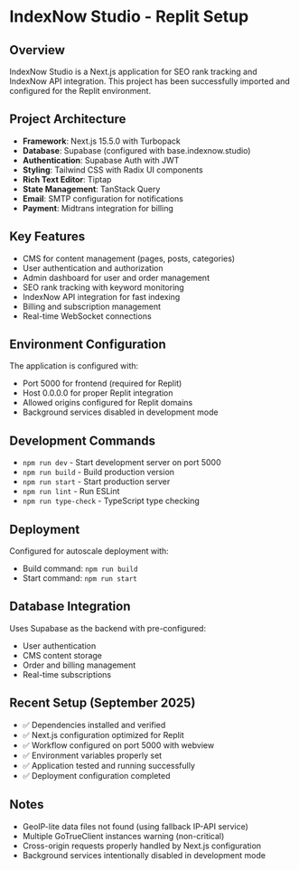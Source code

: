 # IndexNow Studio - Replit Setup

## Overview
IndexNow Studio is a Next.js application for SEO rank tracking and IndexNow API integration. This project has been successfully imported and configured for the Replit environment.

## Project Architecture
- **Framework**: Next.js 15.5.0 with Turbopack
- **Database**: Supabase (configured with base.indexnow.studio)
- **Authentication**: Supabase Auth with JWT
- **Styling**: Tailwind CSS with Radix UI components
- **Rich Text Editor**: Tiptap
- **State Management**: TanStack Query
- **Email**: SMTP configuration for notifications
- **Payment**: Midtrans integration for billing

## Key Features
- CMS for content management (pages, posts, categories)
- User authentication and authorization
- Admin dashboard for user and order management
- SEO rank tracking with keyword monitoring
- IndexNow API integration for fast indexing
- Billing and subscription management
- Real-time WebSocket connections

## Environment Configuration
The application is configured with:
- Port 5000 for frontend (required for Replit)
- Host 0.0.0.0 for proper Replit integration
- Allowed origins configured for Replit domains
- Background services disabled in development mode

## Development Commands
- `npm run dev` - Start development server on port 5000
- `npm run build` - Build production version
- `npm run start` - Start production server
- `npm run lint` - Run ESLint
- `npm run type-check` - TypeScript type checking

## Deployment
Configured for autoscale deployment with:
- Build command: `npm run build`
- Start command: `npm run start`

## Database Integration
Uses Supabase as the backend with pre-configured:
- User authentication
- CMS content storage
- Order and billing management
- Real-time subscriptions

## Recent Setup (September 2025)
- ✅ Dependencies installed and verified
- ✅ Next.js configuration optimized for Replit
- ✅ Workflow configured on port 5000 with webview
- ✅ Environment variables properly set
- ✅ Application tested and running successfully
- ✅ Deployment configuration completed

## Notes
- GeoIP-lite data files not found (using fallback IP-API service)
- Multiple GoTrueClient instances warning (non-critical)
- Cross-origin requests properly handled by Next.js configuration
- Background services intentionally disabled in development mode